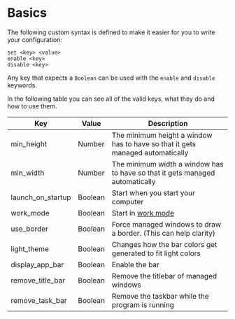 # Basics

The following custom syntax is defined to make it easier for you to write your configuration:

```nog
set <key> <value>
enable <key>
disable <key>
```

Any key that expects a `Boolean` can be used with the `enable` and `disable` keywords.

In the following table you can see all of the valid keys, what they do and how to use them.

| Key               | Value   | Description                                                                   |
|-------------------|---------|-------------------------------------------------------------------------------|
| min_height        | Number  | The minimum height a window has to have so that it gets managed automatically |
| min_width         | Number  | The minimum width a window has to have so that it gets managed automatically  |
| launch_on_startup | Boolean | Start when you start your computer                                            |
| work_mode         | Boolean | Start in [work mode]()                                                        |
| use_border        | Boolean | Force managed windows to draw a border. (This can help clarity)               |
| light_theme       | Boolean | Changes how the bar colors get generated to fit light colors                  |
| display_app_bar   | Boolean | Enable the bar                                                                |
| remove_title_bar  | Boolean | Remove the titlebar of managed windows                                        |
| remove_task_bar   | Boolean | Remove the taskbar while the program is running                               |